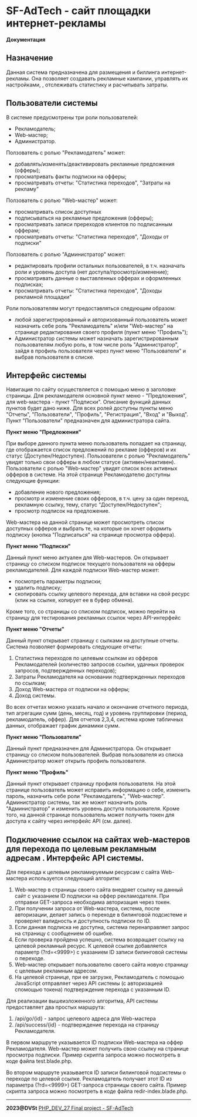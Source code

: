 # SF-AdTech - сайт площадки интернет-рекламы
**Документация**

## Назначение

Данная система предназначена для размещения и биллинга интернет-рекламы. Она позволяет создавать рекламные кампании, управлять их настройками, , отслеживать статистику и расчитывать затраты.

## Пользователи системы 

В системе предусмотрены три роли пользователей:

- Рекламодатель;
- Web-мастер;
- Администратор.

Ползователь с ролью "Рекламодатель" может:

- добавлять/изменять/деактивировать рекламные предложения (офферы);
- просматривать факты подписки на офферы;
- просматривать отчеты: "Статистика переходов", "Затраты на рекламу"

Ползователь с ролью "Web-мастер" может:

- просматривать список доступных
- подписываться на рекламные предложения (офферы);
- просматривать записи пререходов клиентов по подписанным офферам;
- просматривать отчеты: "Статистика переходов", "Доходы от подписки"

Ползователь с ролью "Администратор" может:

- редактировать профили остальных пользователей, в т.ч. назначать роли и уровень доступа (нет доступа/просмотр/изменение);
- просматривать данные о выставленных офферах и оформленных подписках;
- просматривать отчеты: "Статистика переходов", "Доходы рекламной площадки"

Роли пользователям могут предоставляться следующим образом:

- любой зарегистрированный и авторизованный пользователь может назначить себе роль "Рекламодатель" и/или "Web-мастер" на странице редактирования своего профиля (пункт меню "Профиль");
- Администратор системы может назначать зарегистрированным пользователям любую роль, в том числе роль "Администратор", зайдя в профиль пользователя через пункт меню "Пользователи" и выбрав пользователя в списке.

## Интерфейс системы

Навигация по сайту осуществляется с помощью меню в заголовке страницы. 
Для рекламодателя основной пункт меню - "Предложения", для web-мастера - пункт "Подписки". Описание функций данных пунктов будет дано ниже. Для всех ролей доступны пункты меню "Отчеты", "Пользователи", "Профиль", "Регистрация", "Вход" и "Выход". Пункт "Пользователи" предназначен для администратора сайта. 

**Пункт меню "Предложения"**

При выборе данного пункта меню пользователь попадает на страницу, где отображается список предложений по рекламе (офферов) и их статус (Доступен/Недоступен). Пользователи с ролью "Рекламодатель" увидят только свои офферы в любом статусе (активен/неактивен). Пользователи с ролью "Web-мастер" увидят список всех активных офферов в системе.
На этой странице Рекламодателю доступны следующие функции:

- добавление нового предложения;
- просмотр и изменение своих оффероов, в т.ч. цену за один переход, рекламную ссылку, тему, статус "Доступен/Недоступен";
- просмотр подписок на предложение.

Web-мастера на данной странице может просмотреть список доступных офферов и выбрать те, на которые он хочет оформить подписку (кнопка "Подписаться" на странице просмотра оффера).

**Пункт меню "Подписки"**

Данный пункт меню актуален для Web-мастеров. Он открывает страницу со списком подписок текущего пользователя на офферы рекламодателей. Для каждой подписки Web-мастер может:

- посмотреть параметры подписки;
- удалить подписку;
- скопировать ссылку целевого перехода, для вставки на свой ресурс (клик на ссылке, копирует ее в буфер обмена).

Кроме того, со страницы со списком подписок, можно перейти на страницу для тестирования рекламных ссылок через API-интерфейс 

**Пункт меню "Отчеты"**

Данный пункт открывает страницу с сылками на доступные отчеты. Система позволяет формировать следующие отчеты:

1. Статистика переходов по целевым ссылкам из офферов Рекламодателей (количество запросов ссылки, удачных проверок запросов, подтвержденных переходов);
2. Затраты Рекламодателя на основании подтвержденных переходов по ссылкам;
3. Доход Web-мастера от подписки на офферы;
4. Доход системы.

Во всех отчетах можно указать начало и окончание отчетного периода, тип агрегации сумм (день, месяц, год) и уровень группировки (период, рекламодатель, оффер).
Для отчетов 2,3,4, система кроме табличных данных, отображает график динамики сумм.

**Пункт меню "Пользователи"**

Данный пункт предназначен для Администратора. Он открывает страницу со списком пользователей. Выбрав пользователя из списка Администратор может открыть профиль пользователя.

**Пункт меню "Профиль"**

Данный пункт открывает страницу профиля пользователя. На этой странице пользователь может исправить информацию о себе, изменить пароль, назначить себе роли "Рекламодатель", "Web-мастер". Администратор системы, так же может назначить роль "Администратор" и изменить уровень доступа пользователя. Кроме того, на данной странице пользователь может получить токен для доступа к сайту через интерфейс API (см. далее).

## Подключение ссылок на сайтах web-мастеров для перехода по целевым рекламным адресам . Интерфейс API системы.

Для перехода к целевым рекламируемым ресурсам с сайта Web-мастера используется следующий алгоритм:

1. Web-мастер в страницы своего сайта внедряет ссылку на данный сайт с указанием ID подписки на оффер рекламодателя. При отправки GET-запроса необходима авторизация через токен.
2. При получении запроса от Web-мастера, система, после авторизации, делает запись о переходе в билинговой подсистеме и проверяет валидность и доступность подписки по ID.
3. Если данная подписка не доступна, система перенаправляет запрос на страницу с сообщением об ошибке.
4. Если проверка пройдена успешно, система возвращает ссылку на целевой рекламный ресурс. К целевой ссылке добавляется параметр (?rd=<9999>) с указанием ID записи билинговой системы о переходе.
5. Web-мастер открывает пользователю своего сайта новую страницу с целевым рекламным адресом.
6. На целевой странице, при ее загрузке, Рекламодатель с помощью JavaScript отправляет через API системы (с авторизацией спомощью токена) подтверждение перехода с указанным ID. 

Для реализации вышеизложенного алгоритма, API системы предоставляет два простых маршрута:

1.  /api/go/{id}      - запрос целевого адреса для Web-мастера
2. /api/success/{id}  - подтверждение перехода на страницу Рекламодателя.

В первом маршруте указывается ID подписки Web-мастера на оффер Рекламодателя. Web-мастер может получить свою ссылку на странице просмотра подписки. Пример скрипта запроса можно посмотреть в коде файла test.blade.php.

Во втором маршруте указывается ID записи билинговой подсистемы о переходе по целевой ссылке. Рекламодатель получает этот ID из параметра (?rd=<9999>) GET-запроса страницы своего сайта. Пример скрипта запроса можно посмотреть в коде файла redir-index.blade.php.

***
**2023@DVSt** [PHP_DEV_27 Final project - SF-AdTech](https://github.com/SotnikovDV/PHP_DEV_27_FINAL.git)